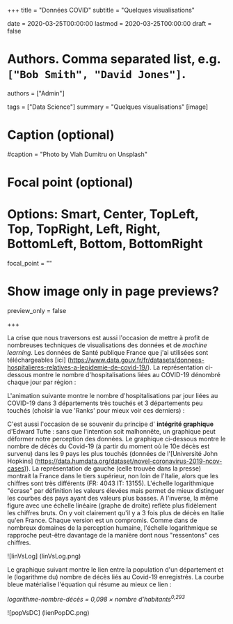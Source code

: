 +++
title = "Données COVID"
subtitle = "Quelques visualisations"

date = 2020-03-25T00:00:00
lastmod = 2020-03-25T00:00:00
draft = false

# Authors. Comma separated list, e.g. `["Bob Smith", "David Jones"]`.
authors = ["Admin"]

tags = ["Data Science"]
summary = "Quelques visualisations"
[image]
  # Caption (optional)
  #caption = "Photo by Vlah Dumitru on Unsplash"

  # Focal point (optional)
  # Options: Smart, Center, TopLeft, Top, TopRight, Left, Right, BottomLeft, Bottom, BottomRight
  focal_point = ""

  # Show image only in page previews?
  preview_only = false

+++


La crise que nous traversons est aussi l'occasion de mettre à profit de nombreuses techniques de visualisations des données et de *machine learning*.  Les données de Santé publique France que j'ai utilisées sont téléchargeables [ici] (https://www.data.gouv.fr/fr/datasets/donnees-hospitalieres-relatives-a-lepidemie-de-covid-19/). La représentation ci-dessous montre le nombre d'hospitalisations liées au COVID-19 dénombré chaque jour par région :

<div class="flourish-embed flourish-bar-chart-race" data-src="visualisation/1757900" data-url="https://flo.uri.sh/visualisation/1757900/embed"><script src="https://public.flourish.studio/resources/embed.js"></script></div>

L'animation suivante montre le nombre d'hospitalisations par jour liées au COVID-19 dans 3 départements très touchés et 3 départements peu touchés (choisir la vue 'Ranks' pour mieux voir ces derniers) :

<div class="flourish-embed flourish-chart" data-src="visualisation/1764467" data-url="https://flo.uri.sh/visualisation/1764467/embed"><script src="https://public.flourish.studio/resources/embed.js"></script></div>

C'est aussi l'occasion de se souvenir du principe d' **intégrité graphique** d'Edward Tufte : sans que l'intention soit malhonnête, un graphique peut déformer notre perception des données. Le graphique ci-dessous montre le nombre de décès du Covid-19 (à partir du moment où le 10e décès est survenu) dans les 9 pays les plus touchés (données de l'[Université John Hopkins] (https://data.humdata.org/dataset/novel-coronavirus-2019-ncov-cases)). La représentation de gauche (celle trouvée dans la presse) montrait la France dans le tiers supérieur, non loin de l'Italie, alors que les chiffres sont très différents (FR: 4043 IT: 13155). L'échelle logarithmique "écrase" par définition les valeurs élevées mais permet de mieux distinguer les courbes des pays ayant des valeurs plus basses. A l'inverse, la même figure avec une échelle linéaire (graphe de droite) reflète plus fidèlement les chiffres bruts. On y voit clairement qu'il y a 3 fois plus de décès en Italie qu'en France. Chaque version est un compromis. Comme dans de nombreux domaines de la perception humaine, l'échelle logarithmique se rapproche peut-être davantage de la manière dont nous "ressentons" ces chiffres.

![linVsLog] (linVsLog.png)

Le graphique suivant montre le lien entre la population d'un département et le (logarithme du) nombre de décès liés au Covid-19 enregistrés. La courbe bleue matérialise l'équation qui résume au mieux ce lien :

*logarithme-nombre-décès = 0,098 × nombre d'habitants<sup>0,293</sup>*



![popVsDC] (lienPopDC.png)







